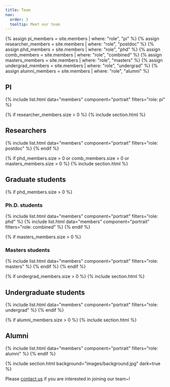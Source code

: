 ```yaml
---
title: Team
nav:
  order: 3
  tooltip: Meet our team
---
```


{% assign pi_members = site.members | where: "role", "pi" %}
{% assign researcher_members = site.members | where: "role", "postdoc" %}
{% assign phd_members = site.members | where: "role", "phd" %}
{% assign comb_members = site.members | where: "role", "combined" %}
{% assign masters_members = site.members | where: "role", "masters" %}
{% assign undergrad_members = site.members | where: "role", "undergrad" %}
{% assign alumni_members = site.members | where: "role", "alumni" %}

<h2>PI</h2>
{% include list.html data="members" component="portrait" filters="role: pi" %}

{% if researcher_members.size > 0 %}
  {% include section.html %}
  <h2>Researchers</h2>
  {% include list.html data="members" component="portrait" filters="role: postdoc" %}
{% endif %}

{% if phd_members.size > 0 or comb_members.size > 0 or masters_members.size > 0 %}
  {% include section.html %}
  <h2>Graduate students</h2>

  {% if phd_members.size > 0 %}
  <h3>Ph.D. students</h3>
  {% include list.html data="members" component="portrait" filters="role: phd" %}
  {% include list.html data="members" component="portrait" filters="role: combined" %}
  {% endif %}

  {% if masters_members.size > 0 %}
  <h3>Masters students</h3>
  {% include list.html data="members" component="portrait" filters="role: masters" %}
  {% endif %}
{% endif %}

{% if undergrad_members.size > 0 %}
  {% include section.html %}
  <h2>Undergraduate students</h2>
  {% include list.html data="members" component="portrait" filters="role: undergrad" %}
{% endif %}

{% if alumni_members.size > 0 %}
  {% include section.html %}
  <h2>Alumni</h2>
  {% include list.html data="members" component="portrait" filters="role: alumni" %}
{% endif %}

{% include section.html background="images/background.jpg" dark=true %}

<p>Please <a href="mailto:trevon@korea.ac.kr">contact us</a> if you are interested in joining our team~!</p>
